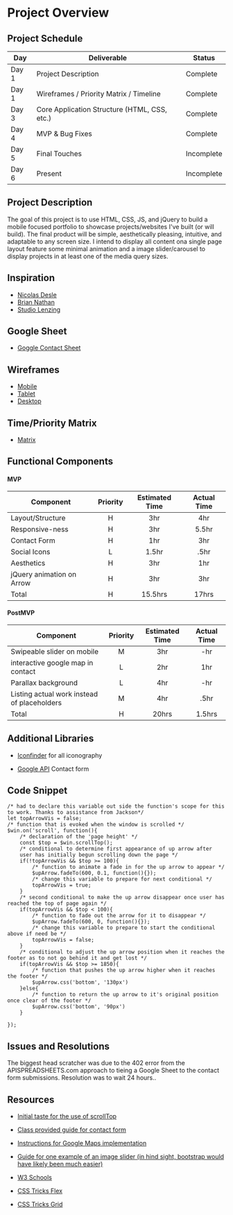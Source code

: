 # Project Overview

## Project Schedule

|  Day | Deliverable | Status
|---|---| ---|
|Day 1| Project Description | Complete
|Day 1| Wireframes / Priority Matrix / Timeline | Complete
|Day 3| Core Application Structure (HTML, CSS, etc.) | Complete
|Day 4| MVP & Bug Fixes | Complete
|Day 5| Final Touches | Incomplete
|Day 6| Present | Incomplete


## Project Description

The goal of this project is to use HTML, CSS, JS, and jQuery to build a mobile focused portfolio to showcase projects/websites I've built (or will build). The final product will be simple, aesthetically pleasing, intuitive, and adaptable to any screen size. I intend to display all content ona single page layout feature some minimal animation and a image slider/carousel to display projects in at least one of the media query sizes. 

## Inspiration

- [Nicolas Desle](https://www.nicolasdesle.be/)
- [Brian Nathan](http://www.briannathanhartwell.com/contact)
- [Studio Lenzing](https://www.studiolenzing.com/)

## Google Sheet

- [Goggle Contact Sheet](https://docs.google.com/spreadsheets/d/1HYuagmj-TDEW8Wkjps2L_PZiPThWU0pAnnV9GLcS2p4/edit?usp=sharing)

## Wireframes

- [Mobile](https://github.com/mpenajoia/PortfolioProject1/blob/main/Preproduction/MSPORTmobile.JPG)
- [Tablet](https://github.com/mpenajoia/PortfolioProject1/blob/main/Preproduction/MSPORTtablet.JPG)
- [Desktop](https://github.com/mpenajoia/PortfolioProject1/blob/main/Preproduction/MSPORTdesk.JPG)

## Time/Priority Matrix 

- [Matrix](https://github.com/mpenajoia/PortfolioProject1/blob/main/Preproduction/MSMatrix.JPG)


## Functional Components

#### MVP
| Component | Priority | Estimated Time | Actual Time |
| --- | :---: |  :---: | :---: | 
| Layout/Structure | H | 3hr | 4hr |
| Responsive-ness | H | 3hr | 5.5hr |
| Contact Form | H | 1hr | 3hr |  
| Social Icons | L | 1.5hr|  .5hr | 
| Aesthetics | H | 3hr | 1hr |
|jQuery animation on Arrow | H | 3hr | 3hr |
| Total | H | 15.5hrs| 17hrs |

#### PostMVP
| Component | Priority | Estimated Time | Actual Time |
| --- | :---: |  :---: | :---: | 
| Swipeable slider on mobile | M | 3hr | -hr |
| interactive google map in contact  | L | 2hr | 1hr |
| Parallax background | L | 4hr | -hr |
| Listing actual work instead of placeholders | M | 4hr | .5hr |
| Total | H | 20hrs| 1.5hrs |

## Additional Libraries
- [Iconfinder](http://iconfinder.com) for all iconography

- [Google API](https://lovespreadsheets.medium.com/save-web-html-form-data-to-google-sheets-47e48f7517e6) Contact form

## Code Snippet

```
/* had to declare this variable out side the function's scope for this to work. Thanks to assistance from Jackson*/
let topArrowVis = false;
/* function that is evoked when the window is scrolled */
$win.on('scroll', function(){
    /* declaration of the 'page height' */
    const $top = $win.scrollTop();
    /* conditional to determine first appearance of up arrow after 
    user has initially begun scrolling down the page */
    if(!topArrowVis && $top >= 100){
        /* function to animate a fade in for the up arrow to appear */
        $upArrow.fadeTo(600, 0.1, function(){});
        /* change this variable to prepare for next conditional */
        topArrowVis = true;
    }
    /* second conditional to make the up arrow disappear once user has reached the top of page again */
    if(topArrowVis && $top < 100){
        /* function to fade out the arrow for it to disappear */
        $upArrow.fadeTo(600, 0, function(){});
        /* change this variable to prepare to start the conditional above if need be */
        topArrowVis = false;
    }
    /* conditional to adjust the up arrow position when it reaches the footer as to not go behind it and get lost */
    if(topArrowVis && $top >= 1850){
        /* function that pushes the up arrow higher when it reaches the footer */
        $upArrow.css('bottom', '130px')
    }else{
        /* function to return the up arrow to it's original position once clear of the footer */
        $upArrow.css('bottom', '90px')
    }

});
```

## Issues and Resolutions
The biggest head scratcher was due to the 402 error from the APISPREADSHEETS.com approach to tieing a Google Sheet to the contact form submissions. Resolution was to wait 24 hours..

## Resources

- [Initial taste for the use of scrollTop](https://www.youtube.com/watch?v=nhHqiGCG10E)

- [Class provided guide for contact form](https://lovespreadsheets.medium.com/save-web-html-form-data-to-google-sheets-47e48f7517e6)

- [Instructions for Google Maps implementation](https://www.youtube.com/watch?v=9CY0V0JAgNU)

- [Guide for one example of an image slider (in hind sight, bootstrap would have likely been much easier)](https://www.youtube.com/watch?v=J2HLW4A40X8)

- [W3 Schools](http://www.w3schools.com)

- [CSS Tricks Flex](https://css-tricks.com/snippets/css/a-guide-to-flexbox/)

- [CSS Tricks Grid](https://css-tricks.com/snippets/css/complete-guide-grid/)
